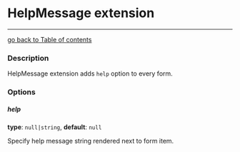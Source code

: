 # HelpMessage extension
---------------------------------------

[go back to Table of contents][back-to-index]

[back-to-index]: https://github.com/avocode/FormExtensions/blob/master/Resources/doc/documentation.md

### Description

HelpMessage extension adds `help` option to every form.

### Options

##### help

**type**: `null|string`, **default**: `null`

Specify help message string rendered next to form item.

